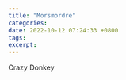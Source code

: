 ```yaml
---
title: "Morsmordre"
categories: 
date: 2022-10-12 07:24:33 +0800
tags: 
excerpt: 
---
```




Crazy Donkey









